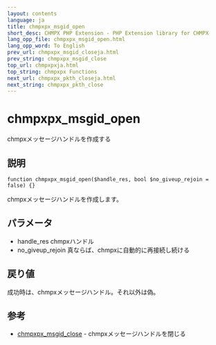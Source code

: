 ```yaml
---
layout: contents
language: ja
title: chmpxpx_msgid_open
short_desc: CHMPX PHP Extension - PHP Extension library for CHMPX
lang_opp_file: chmpxpx_msgid_open.html
lang_opp_word: To English
prev_url: chmpxpx_msgid_closeja.html
prev_string: chmpxpx_msgid_close
top_url: chmpxpxja.html
top_string: chmpxpx Functions
next_url: chmpxpx_pkth_closeja.html
next_string: chmpxpx_pkth_close
---
```


# chmpxpx_msgid_open
chmpxメッセージハンドルを作成する

## 説明

```
function chmpxpx_msgid_open($handle_res, bool $no_giveup_rejoin = false) {}
```

chmpxメッセージハンドルを作成します。

## パラメータ
- handle_res
chmpxハンドル
- no_giveup_rejoin
真ならば、chmpxに自動的に再接続し続ける

## 戻り値
成功時は、chmpxメッセージハンドル。それ以外は偽。

## 参考
- [chmpxpx_msgid_close](chmpxpx_msgid_closeja.html) - chmpxメッセージハンドルを閉じる
